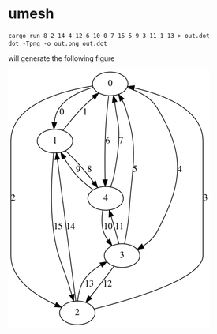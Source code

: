 # umesh

```
cargo run 8 2 14 4 12 6 10 0 7 15 5 9 3 11 1 13 > out.dot
dot -Tpng -o out.png out.dot
```

will generate the following figure

![Prism](./out.png "Prism")
